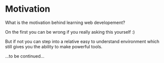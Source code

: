 # Motivation

What is the motivation behind learning web developement?

On the first you can be wrong if you really asking this yourself :)

But if not you can step into a relative easy to understand environment which still gives you the ability to make powerful tools.

...to be continued...